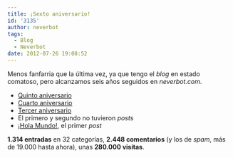 ```yaml
---
title: ¡Sexto aniversario!
id: '3135'
author: neverbot
tags:
  - Blog
  - Neverbot
date: 2012-07-26 19:08:52
---
```


Menos fanfarria que la última vez, ya que tengo el _blog_ en estado comatoso, pero alcanzamos seis años seguidos en _neverbot.com_.

*   [Quinto aniversario](https://www.neverbot.com/mundo-real%e2%84%a2/%c2%a1quinto-aniversario/)
*   [Cuarto aniversario](https://www.neverbot.com/cuarto-aniversario-de-neverbot-com/)
*   [Tercer aniversario](https://www.neverbot.com/tercer-aniversario-del-blog/)
*   El primero y segundo no tuvieron _posts_
*   [¡Hola Mundo!](https://www.neverbot.com/hello-world/), el primer _post_  
    

**1.314 entradas** en 32 categorías, **2.448 comentarios** (y los de _spam_, más de 19.000 hasta ahora), unas **280.000 visitas**.
